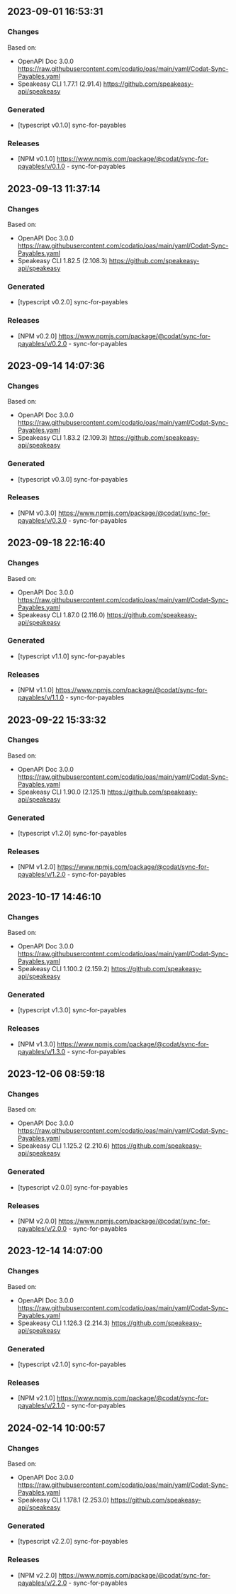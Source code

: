 

## 2023-09-01 16:53:31
### Changes
Based on:
- OpenAPI Doc 3.0.0 https://raw.githubusercontent.com/codatio/oas/main/yaml/Codat-Sync-Payables.yaml
- Speakeasy CLI 1.77.1 (2.91.4) https://github.com/speakeasy-api/speakeasy
### Generated
- [typescript v0.1.0] sync-for-payables
### Releases
- [NPM v0.1.0] https://www.npmjs.com/package/@codat/sync-for-payables/v/0.1.0 - sync-for-payables

## 2023-09-13 11:37:14
### Changes
Based on:
- OpenAPI Doc 3.0.0 https://raw.githubusercontent.com/codatio/oas/main/yaml/Codat-Sync-Payables.yaml
- Speakeasy CLI 1.82.5 (2.108.3) https://github.com/speakeasy-api/speakeasy
### Generated
- [typescript v0.2.0] sync-for-payables
### Releases
- [NPM v0.2.0] https://www.npmjs.com/package/@codat/sync-for-payables/v/0.2.0 - sync-for-payables

## 2023-09-14 14:07:36
### Changes
Based on:
- OpenAPI Doc 3.0.0 https://raw.githubusercontent.com/codatio/oas/main/yaml/Codat-Sync-Payables.yaml
- Speakeasy CLI 1.83.2 (2.109.3) https://github.com/speakeasy-api/speakeasy
### Generated
- [typescript v0.3.0] sync-for-payables
### Releases
- [NPM v0.3.0] https://www.npmjs.com/package/@codat/sync-for-payables/v/0.3.0 - sync-for-payables

## 2023-09-18 22:16:40
### Changes
Based on:
- OpenAPI Doc 3.0.0 https://raw.githubusercontent.com/codatio/oas/main/yaml/Codat-Sync-Payables.yaml
- Speakeasy CLI 1.87.0 (2.116.0) https://github.com/speakeasy-api/speakeasy
### Generated
- [typescript v1.1.0] sync-for-payables
### Releases
- [NPM v1.1.0] https://www.npmjs.com/package/@codat/sync-for-payables/v/1.1.0 - sync-for-payables

## 2023-09-22 15:33:32
### Changes
Based on:
- OpenAPI Doc 3.0.0 https://raw.githubusercontent.com/codatio/oas/main/yaml/Codat-Sync-Payables.yaml
- Speakeasy CLI 1.90.0 (2.125.1) https://github.com/speakeasy-api/speakeasy
### Generated
- [typescript v1.2.0] sync-for-payables
### Releases
- [NPM v1.2.0] https://www.npmjs.com/package/@codat/sync-for-payables/v/1.2.0 - sync-for-payables

## 2023-10-17 14:46:10
### Changes
Based on:
- OpenAPI Doc 3.0.0 https://raw.githubusercontent.com/codatio/oas/main/yaml/Codat-Sync-Payables.yaml
- Speakeasy CLI 1.100.2 (2.159.2) https://github.com/speakeasy-api/speakeasy
### Generated
- [typescript v1.3.0] sync-for-payables
### Releases
- [NPM v1.3.0] https://www.npmjs.com/package/@codat/sync-for-payables/v/1.3.0 - sync-for-payables

## 2023-12-06 08:59:18
### Changes
Based on:
- OpenAPI Doc 3.0.0 https://raw.githubusercontent.com/codatio/oas/main/yaml/Codat-Sync-Payables.yaml
- Speakeasy CLI 1.125.2 (2.210.6) https://github.com/speakeasy-api/speakeasy
### Generated
- [typescript v2.0.0] sync-for-payables
### Releases
- [NPM v2.0.0] https://www.npmjs.com/package/@codat/sync-for-payables/v/2.0.0 - sync-for-payables

## 2023-12-14 14:07:00
### Changes
Based on:
- OpenAPI Doc 3.0.0 https://raw.githubusercontent.com/codatio/oas/main/yaml/Codat-Sync-Payables.yaml
- Speakeasy CLI 1.126.3 (2.214.3) https://github.com/speakeasy-api/speakeasy
### Generated
- [typescript v2.1.0] sync-for-payables
### Releases
- [NPM v2.1.0] https://www.npmjs.com/package/@codat/sync-for-payables/v/2.1.0 - sync-for-payables

## 2024-02-14 10:00:57
### Changes
Based on:
- OpenAPI Doc 3.0.0 https://raw.githubusercontent.com/codatio/oas/main/yaml/Codat-Sync-Payables.yaml
- Speakeasy CLI 1.178.1 (2.253.0) https://github.com/speakeasy-api/speakeasy
### Generated
- [typescript v2.2.0] sync-for-payables
### Releases
- [NPM v2.2.0] https://www.npmjs.com/package/@codat/sync-for-payables/v/2.2.0 - sync-for-payables